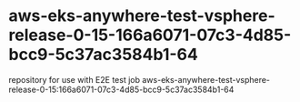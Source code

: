 # aws-eks-anywhere-test-vsphere-release-0-15-166a6071-07c3-4d85-bcc9-5c37ac3584b1-64
repository for use with E2E test job aws-eks-anywhere-test-vsphere-release-0-15:166a6071-07c3-4d85-bcc9-5c37ac3584b1-64
